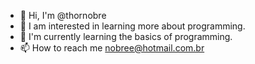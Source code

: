 - 👋 Hi, I'm @thornobre
- 👀 I am interested in learning more about programming.
- 🌱 I'm currently learning the basics of programming.
- 📫 How to reach me nobree@hotmail.com.br
